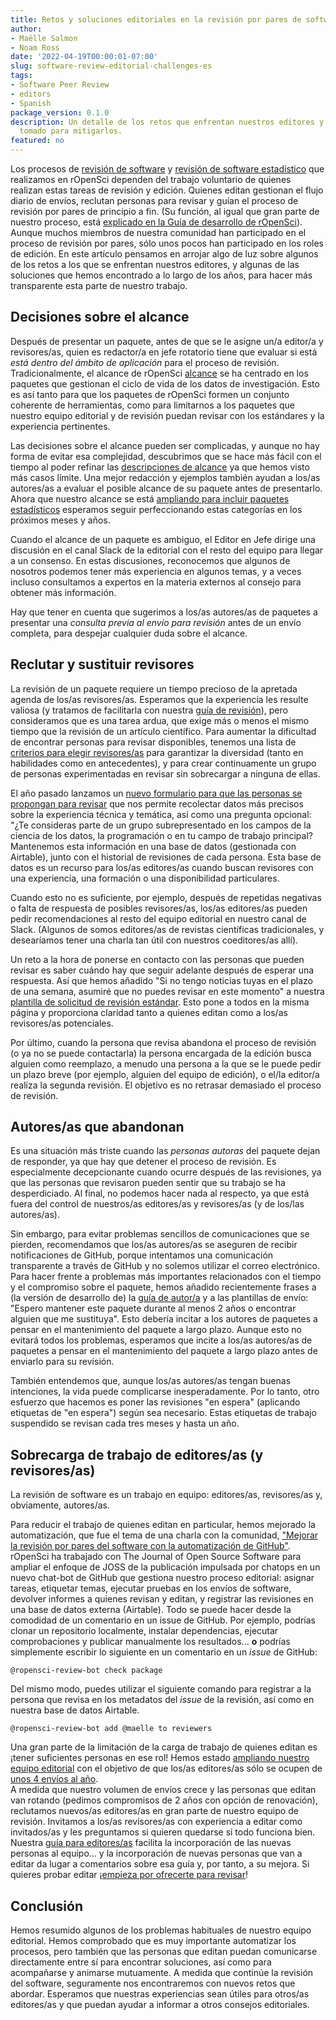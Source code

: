 ```yaml
---
title: Retos y soluciones editoriales en la revisión por pares de software
author:
- Maëlle Salmon
- Noam Ross
date: '2022-04-19T00:00:01-07:00'
slug: software-review-editorial-challenges-es
tags:
- Software Peer Review
- editors
- Spanish
package_version: 0.1.0
description: Un detalle de los retos que enfrentan nuestros editores y editoras, y las medidas que hemos
  tomado para mitigarlos.
featured: no
---
```


Los procesos de [revisión de software]((/software-review/)) y [revisión de software estadístico](/stat-software-review/) que realizamos en rOpenSci dependen del trabajo voluntario de quienes realizan estas tareas de revisión y edición.
Quienes editan gestionan el flujo diario de envíos, reclutan personas para revisar y guían el proceso de revisión por pares de principio a fin.  (Su función, al igual que gran parte de nuestro proceso, está [explicado en la Guía de desarrollo de rOpenSci](https://devguide.ropensci.org/editorguide.html)).   Aunque muchos miembros de nuestra comunidad han participado en el proceso de revisión por pares, sólo unos pocos han participado en los roles de edición. En este artículo pensamos en arrojar algo de luz sobre algunos de los retos a los que se enfrentan nuestros editores, y algunas de las soluciones que hemos encontrado a lo largo de los años, para hacer más transparente esta parte de nuestro trabajo.

## Decisiones sobre el alcance

Después de presentar un paquete, antes de que se le asigne un/a editor/a y revisores/as, quien es redactor/a en jefe rotatorio tiene que evaluar si está *está dentro del ámbito de aplicación* para el proceso de revisión.  Tradicionalmente, el alcance de rOpenSci [alcance](https://devguide.ropensci.org/policies.html#aims-and-scope) se ha centrado en los paquetes que gestionan el ciclo de vida de los datos de investigación. Esto es así tanto para que los paquetes de rOpenSci formen un conjunto coherente de herramientas, como para limitarnos a los paquetes que nuestro equipo editorial y de revisión puedan revisar con los estándares y la experiencia pertinentes.

Las decisiones sobre el alcance pueden ser complicadas, y aunque no hay forma de evitar esa complejidad, descubrimos que se hace más fácil con el tiempo al poder refinar las [descripciones de alcance](https://devguide.ropensci.org/policies.html#aims-and-scope) ya que hemos visto más casos límite.
Una mejor redacción y ejemplos también ayudan a los/as autores/as a evaluar el posible alcance de su paquete antes de presentarlo.  Ahora que nuestro alcance se está [ampliando para incluir paquetes estadísticos](https://stats-devguide.ropensci.org/overview.html#overview-categories) esperamos seguir perfeccionando estas categorías en los próximos meses y años.

Cuando el alcance de un paquete es ambiguo, el Editor en Jefe dirige una discusión en el canal Slack de la editorial con el resto del equipo para llegar a un consenso.
En estas discusiones, reconocemos que algunos de nosotros podemos tener más experiencia en algunos temas, y a veces incluso consultamos a expertos en la materia externos al consejo para obtener más información.

Hay que tener en cuenta que sugerimos a los/as autores/as de paquetes a presentar una *consulta previa al envío para revisión* antes de un envío completa, para despejar cualquier duda sobre el alcance.

## Reclutar y sustituir revisores

La revisión de un paquete requiere un tiempo precioso de la apretada agenda de los/as revisores/as.
Esperamos que la experiencia les resulte valiosa (y tratamos de facilitarla con nuestra [guía de revisión](https://devguide.ropensci.org/reviewerguide.html)), pero consideramos que es una tarea ardua, que exige más o menos el mismo tiempo que la revisión de un artículo científico.
Para aumentar la dificultad de encontrar personas para revisar disponibles, tenemos una lista de [criterios para elegir  revisores/as](https://devguide.ropensci.org/editorguide.html#criteria-for-choosing-a-reviewer) para garantizar la diversidad (tanto en habilidades como en antecedentes), y para crear continuamente un grupo de personas experimentadas en revisar sin sobrecargar a ninguna de ellas.

El año pasado lanzamos un [nuevo formulario para que las personas se propongan para revisar](/blog/2021/11/18/devguide-0.7.0/#a-new-form-for-volunteer-reviewing) que nos permite recolectar datos más precisos sobre la experiencia técnica y temática, así como una pregunta opcional: "¿Te consideras parte de un grupo subrepresentado en los campos de la ciencia de los datos, la programación o en tu campo de trabajo principal?
Mantenemos esta información en una base de datos (gestionada con Airtable), junto con el historial de revisiones de cada persona.  Esta base de datos es un recurso para los/as editores/as cuando buscan revisores con una experiencia, una formación o una disponibilidad particulares.

Cuando esto no es suficiente, por ejemplo, después de repetidas negativas o falta de respuesta de posibles revisores/as, los/as editores/as pueden pedir recomendaciones al resto del equipo editorial en nuestro canal de Slack. (Algunos de somos editores/as de revistas científicas tradicionales, y desearíamos tener una charla tan útil con nuestros coeditores/as allí).

Un reto a la hora de ponerse en contacto con las personas que pueden revisar es saber cuándo hay que seguir adelante después de esperar una respuesta.  Así que hemos añadido "Si no tengo noticias tuyas en el plazo de una semana, asumiré que no puedes revisar en este momento" a nuestra [plantilla de solicitud de revisión estándar](https://devguide.ropensci.org/reviewrequesttemplate.html). Esto pone a todos en la misma página y proporciona claridad tanto a quienes editan como a los/as revisores/as potenciales.

Por último, cuando la persona que revisa abandona el proceso de revisión (o ya no se puede contactarla)
la persona encargada de la edición busca alguien como reemplazo, a menudo una persona a la que se le puede pedir un plazo breve (por ejemplo, alguien del equipo de edición), o el/la editor/a realiza la segunda revisión.
El objetivo es no retrasar demasiado el proceso de revisión.

## Autores/as que abandonan

Es una situación más triste cuando las *personas autoras* del paquete dejan de responder, ya que hay que detener el proceso de revisión.
Es especialmente decepcionante cuando ocurre después de las revisiones, ya que las personas que revisaron pueden sentir que su trabajo se ha desperdiciado.
Al final, no podemos hacer nada al respecto, ya que está fuera del control de nuestros/as editores/as y revisores/as (y de los/las autores/as).

Sin embargo, para evitar problemas sencillos de comunicaciones que se pierden, recomendamos que los/as autores/as se aseguren de recibir notificaciones de GitHub, porque intentamos una comunicación transparente a través de GitHub y no solemos utilizar el correo electrónico.
Para hacer frente a problemas más importantes relacionados con el tiempo y el compromiso sobre el paquete, hemos añadido recientemente frases a (la versión de desarrollo de) la [guía de autor/a](https://devdevguide.netlify.app/authors-guide.html) y a las plantillas de envío: "Espero mantener este paquete durante al menos 2 años o encontrar alguien que me sustituya".
Esto debería incitar a los autores de paquetes a pensar en el mantenimiento del paquete a largo plazo.
Aunque esto no evitará todos los problemas, esperamos que incite a los/as autores/as de paquetes a pensar en el mantenimiento del paquete a largo plazo antes de enviarlo para su revisión.

También entendemos que, aunque los/as autores/as tengan buenas intenciones, la vida puede complicarse inesperadamente.
Por lo tanto, otro esfuerzo que hacemos es poner las revisiones "en espera" (aplicando etiquetas de "en espera") según sea necesario.
Estas etiquetas de trabajo suspendido se revisan cada tres meses y hasta un año.

## Sobrecarga de trabajo de editores/as (y revisores/as)

La revisión de software es un trabajo en equipo: editores/as, revisores/as y, obviamente, autores/as.

Para reducir el trabajo de quienes editan en particular, hemos mejorado la automatización, que fue el tema de una charla con la comunidad, ["Mejorar la revisión por pares del software con la automatización de GitHub"](/commcalls/dec2021-automation/).
rOpenSci ha trabajado con The Journal of Open Source Software para ampliar el enfoque de JOSS de la publicación impulsada por chatops en un nuevo chat-bot de GitHub que gestiona nuestro proceso editorial: asignar tareas, etiquetar temas, ejecutar pruebas en los envíos de software, devolver informes a quienes revisan y editan, y registrar las revisiones en una base de datos externa (Airtable). Todo se puede hacer desde la comodidad de un comentario en un issue de GitHub.
Por ejemplo, podrías clonar un repositorio localmente, instalar dependencias, ejecutar comprobaciones y publicar manualmente los resultados... **o** podrías simplemente escribir lo siguiente en un comentario en un _issue_ de GitHub:

```
@ropensci-review-bot check package
```

Del mismo modo, puedes utilizar el siguiente comando para registrar a la persona que revisa en los metadatos del _issue_ de la revisión, así como en nuestra base de datos Airtable.

```
@ropensci-review-bot add @maelle to reviewers
```

Una gran parte de la limitación de la carga de trabajo de quienes editan es ¡tener suficientes personas en ese rol!  Hemos estado [ampliando nuestro equipo editorial](/tags/editors/) con el objetivo de que los/as editores/as sólo se ocupen de [unos 4 envíos al año](https://devdevguide.netlify.app/editorguide.html#editors-responsabilities).  
A medida que nuestro volumen de envíos crece y las personas que editan van rotando (pedimos compromisos de 2 años con opción de renovación), reclutamos nuevos/as editores/as en gran parte de nuestro equipo de revisión.
Invitamos a los/as revisores/as con experiencia a editar como invitados/as y les preguntamos si quieren quedarse si todo funciona bien.  
Nuestra [guía para editores/as](https://devguide.ropensci.org/editorguide.html) facilita la incorporación de las nuevas personas al equipo... y la incorporación de nuevas personas que van a editar da lugar a comentarios sobre esa guía y, por tanto, a su mejora.
Si quieres probar editar ¡[empieza por ofrecerte para revisar](/software-reviewer)!

## Conclusión

Hemos resumido algunos de los problemas habituales de nuestro equipo editorial.
Hemos comprobado que es muy importante automatizar los procesos, pero también que las personas que editan puedan comunicarse directamente entre sí para encontrar soluciones, así como para acompañarse y animarse mutuamente.
A medida que continúe la revisión del software, seguramente nos encontraremos con nuevos retos que abordar.
Esperamos que nuestras experiencias sean útiles para otros/as editores/as y que puedan ayudar a informar a otros consejos editoriales.


